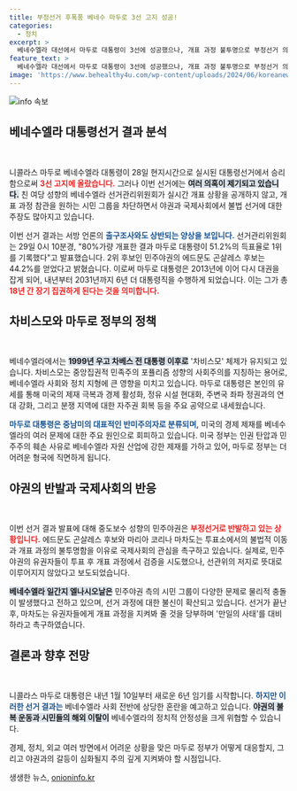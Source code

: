 ```yaml
---
title: 부정선거 후폭풍 베네수 마두로 3선 고지 성공!
categories:
  - 정치
excerpt: >
  베네수엘라 대선에서 마두로 대통령이 3선에 성공했으나, 개표 과정 불투명으로 부정선거 의혹이 커지고 있다. 야권과 국제사회는 이 결과에 강력 반발하며, 혼란이 우려되는 상황이다. 과연 진실은 무엇일까?
feature_text: >
  베네수엘라 대선에서 마두로 대통령이 3선에 성공했으나, 개표 과정 불투명으로 부정선거 의혹이 커지고 있다. 야권과 국제사회는 이 결과에 강력 반발하며, 혼란이 우려되는 상황이다. 과연 진실은 무엇일까?
image: 'https://www.behealthy4u.com/wp-content/uploads/2024/06/koreanews.jpg'
---
```


<p><img src="https://www.behealthy4u.com/wp-content/uploads/2024/06/koreanews.jpg" alt="info 속보" /></p>

<h2 data-ke-size="size26">베네수엘라 대통령선거 결과 분석</h2>

<p data-ke-size="size16">&nbsp;</p>

<p>니콜라스 마두로 베네수엘라 대통령이 28일 현지시간으로 실시된 대통령선거에서 승리함으로써 <b><span style="color: #ee2323;">3선 고지에 올랐습니다.</span></b> 그러나 이번 선거에는 <b><span style="background-color: #21538527;">여러 의혹이 제기되고 있습니다.</span></b> 친 여당 성향의 베네수엘라 선거관리위원회가 실시간 개표 상황을 공개하지 않고, 개표 과정 참관을 원하는 시민 그룹을 차단하면서 야권과 국제사회에서 불법 선거에 대한 주장도 많아지고 있습니다. </p>

<p>이번 선거 결과는 서방 언론의 <b><span style="color: #1a5490;">출구조사와도 상반되는 양상을 보입니다.</span></b> 선거관리위원회는 29일 0시 10분경, "80%가량 개표한 결과 마두로 대통령이 51.2%의 득표율로 1위를 기록했다"고 발표했습니다. 2위 후보인 민주야권의 에드문도 곤살레스 후보는 44.2%를 얻었다고 밝혔습니다. 이로써 마두로 대통령은 2013년에 이어 다시 대권을 잡게 되어, 내년부터 2031년까지 6년 더 대통령직을 수행하게 되었습니다. 이는 그가 총 <b><span style="color: #ee2323;">18년 간 장기 집권하게 된다는 것을 의미합니다.</span></b></p>

<h2 data-ke-size="size26">차비스모와 마두로 정부의 정책</h2>

<p data-ke-size="size16">&nbsp;</p>

<p>베네수엘라에서는 <b><span style="background-color: #21538527;">1999년 우고 차베스 전 대통령 이후로</span></b> '차비스모' 체제가 유지되고 있습니다. 차비스모는 중앙집권적 민족주의 포퓰리즘 성향의 사회주의를 지칭하는 용어로, 베네수엘라 사회와 정치 지형에 큰 영향을 미치고 있습니다. 마두로 대통령은 본인의 유세를 통해 미국의 제재 극복과 경제 활성화, 정유 시설 현대화, 주변국 좌파 정권과의 연대 강화, 그리고 분쟁 지역에 대한 자주권 회복 등을 주요 공약으로 내세웠습니다. </p>

<p><b><span style="color: #1a5490;">마두로 대통령은 중남미의 대표적인 반미주의자로 분류되며,</span></b> 미국의 경제 제재를 베네수엘라의 여러 문제에 대한 주요 원인으로 회피하고 있습니다. 미국 정부는 인권 탄압과 민주주의 훼손 사유로 베네수엘라 자원 산업에 강한 제재를 가하고 있어, 마두로 정부는 더 어려운 형국에 직면하게 됩니다.</p>

<h2 data-ke-size="size26">야권의 반발과 국제사회의 반응</h2>

<p data-ke-size="size16">&nbsp;</p>

<p>이번 선거 결과 발표에 대해 중도보수 성향의 민주야권은 <b><span style="color: #ee2323;">부정선거로 반발하고 있는 상황입니다.</span></b> 에드문도 곤살레스 후보와 마리아 코리나 마차도는 투표소에서의 불법적 이동과 개표 과정의 불투명함을 이유로 국제사회의 관심을 촉구하고 있습니다. 실제로, 민주야권의 유권자들이 투표 후 개표 과정에서 검증을 시도했으나, 선관위의 저지로 뜻대로 이루어지지 않았다고 보도되었습니다. </p>

<p><b><span style="background-color: #21538527;">베네수엘라 일간지 엘나시오날은</span></b> 민주야권 측의 시민 그룹이 다양한 문제로 물리적 충돌이 발생했다고 전하고 있으며, 선거 과정에 대한 불신이 확산되고 있습니다. 선거가 끝난 후, 마차도는 유권자들에게 개표 과정을 지켜봐 줄 것을 당부하며 '만일의 사태'를 대비하라고 촉구하였습니다.</p>

<h2 data-ke-size="size26">결론과 향후 전망</h2>

<p data-ke-size="size16">&nbsp;</p>

<p>니콜라스 마두로 대통령은 내년 1월 10일부터 새로운 6년 임기를 시작합니다. <b><span style="color: #1a5490;">하지만 이러한 선거 결과는</span></b> 베네수엘라 사회 전반에 상당한 혼란을 예고하고 있습니다. <b><span style="background-color: #21538527;">야권의 불복 운동과 시민들의 해외 이탈이</span></b> 베네수엘라의 정치적 안정성을 크게 위협할 수 있습니다. </p>

<p>경제, 정치, 외교 여러 방면에서 어려운 상황을 맞은 마두로 정부가 어떻게 대응할지, 그리고 야권과의 갈등이 심화될지 주의 깊게 지켜봐야 할 시점입니다.</p>
생생한 뉴스, <a href="https://onioninfo.kr" rel="dofollow">onioninfo.kr</a>


